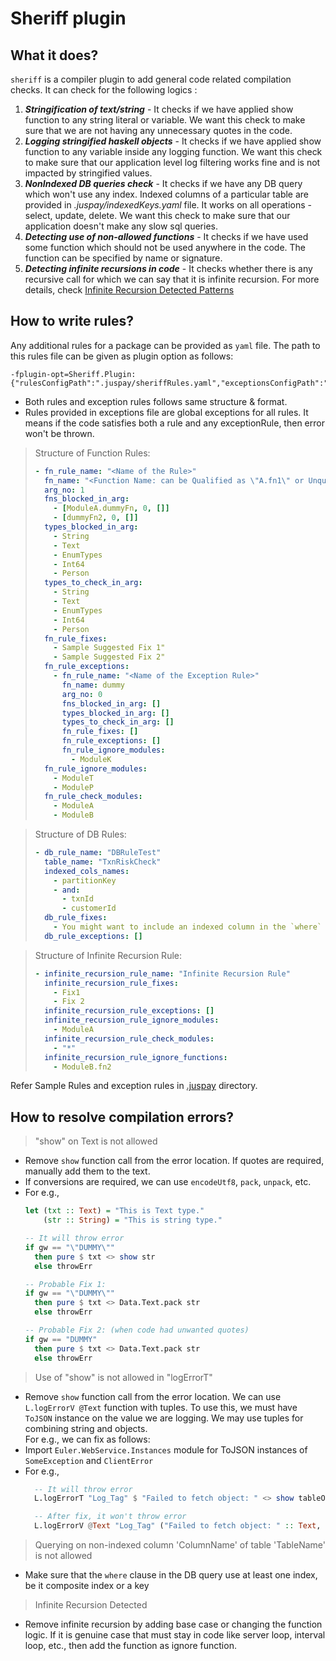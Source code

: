 # Sheriff plugin
## What it does?
`sheriff` is a compiler plugin to add general code related compilation checks. It can check for the following logics :
1. ***Stringification of text/string*** - It checks if we have applied show function to any string literal or variable. We want this check to make sure that we are not having any unnecessary quotes in the code.
2. ***Logging stringified haskell objects*** - It checks if we have applied show function to any variable inside any logging function. We want this check to make sure that our application level log filtering works fine and is not impacted by stringified values.
3. ***NonIndexed DB queries check*** - It checks if we have any DB query which won't use any index. Indexed columns of a particular table are provided in *.juspay/indexedKeys.yaml* file. It works on all operations - select, update, delete. We want this check to make sure that our application doesn't make any slow sql queries.
4. ***Detecting use of non-allowed functions*** - It checks if we have used some function which should not be used anywhere in the code. The function can be specified by name or signature.
5. ***Detecting infinite recursions in code*** - It checks whether there is any recursive call for which we can say that it is infinite recursion. For more details, check [Infinite Recursion Detected Patterns](./InfiniteRecursionPatterns.md)

## How to write rules?
Any additional rules for a package can be provided as `yaml` file. The path to this rules file can be given as plugin option as follows: <br>
```cabal
-fplugin-opt=Sheriff.Plugin:{"rulesConfigPath":".juspay/sheriffRules.yaml","exceptionsConfigPath":".juspay/sheriffExceptionRules.yaml"}
```

- Both rules and exception rules follows same structure & format.
- Rules provided in exceptions file are global exceptions for all rules. It means if the code satisfies both a rule and any exceptionRule, then error won't be thrown.

> Structure of Function Rules:
>```yaml
> - fn_rule_name: "<Name of the Rule>"
>   fn_name: "<Function Name: can be Qualified as \"A.fn1\" or Unqualified as \"fn1\">"
>   arg_no: 1
>   fns_blocked_in_arg:
>     - [ModuleA.dummyFn, 0, []]
>     - [dummyFn2, 0, []]
>   types_blocked_in_arg:
>     - String
>     - Text
>     - EnumTypes
>     - Int64
>     - Person
>   types_to_check_in_arg:
>     - String
>     - Text
>     - EnumTypes
>     - Int64
>     - Person
>   fn_rule_fixes:
>     - Sample Suggested Fix 1"
>     - Sample Suggested Fix 2"
>   fn_rule_exceptions:
>     - fn_rule_name: "<Name of the Exception Rule>"
>       fn_name: dummy
>       arg_no: 0
>       fns_blocked_in_arg: []
>       types_blocked_in_arg: []
>       types_to_check_in_arg: []
>       fn_rule_fixes: []
>       fn_rule_exceptions: []
>       fn_rule_ignore_modules: 
>         - ModuleK  
>   fn_rule_ignore_modules:
>     - ModuleT
>     - ModuleP
>   fn_rule_check_modules:
>     - ModuleA
>     - ModuleB
>```

> Structure of DB Rules:
>```yaml
> - db_rule_name: "DBRuleTest"
>   table_name: "TxnRiskCheck"
>   indexed_cols_names: 
>     - partitionKey
>     - and:
>       - txnId
>       - customerId
>   db_rule_fixes:
>     - You might want to include an indexed column in the `where` clause of the query.
>   db_rule_exceptions: []
>```

> Structure of Infinite Recursion Rule:
>```yaml
> - infinite_recursion_rule_name: "Infinite Recursion Rule"
>   infinite_recursion_rule_fixes: 
>     - Fix1
>     - Fix 2
>   infinite_recursion_rule_exceptions: []
>   infinite_recursion_rule_ignore_modules:
>     - ModuleA
>   infinite_recursion_rule_check_modules:
>     - "*"
>   infinite_recursion_rule_ignore_functions:
>     - ModuleB.fn2
>```

Refer Sample Rules and exception rules in [.juspay](.juspay/sheriffRules.yaml) directory.

## How to resolve compilation errors?
> "show" on Text is not allowed
  - Remove `show` function call from the error location. If quotes are required, manually add them to the text.
  - If conversions are required, we can use `encodeUtf8`, `pack`, `unpack`, etc.
  - For e.g.,
    ```haskell
    let (txt :: Text) = "This is Text type."
        (str :: String) = "This is string type."
    
    -- It will throw error
    if gw == "\"DUMMY\""
      then pure $ txt <> show str
      else throwErr

    -- Probable Fix 1:
    if gw == "\"DUMMY\""
      then pure $ txt <> Data.Text.pack str
      else throwErr

    -- Probable Fix 2: (when code had unwanted quotes)
    if gw == "DUMMY"
      then pure $ txt <> Data.Text.pack str
      else throwErr
    ```

> Use of "show" is not allowed in "logErrorT"
  - Remove `show` function call from the error location. We can use `L.logErrorV @Text` function with tuples. To use this, we must have `ToJSON` instance on the value we are logging. We may use tuples for combining string and objects. <br>For e.g., we can fix as follows:
  - Import `Euler.WebService.Instances` module for ToJSON instances of `SomeException` and `ClientError`
  - For e.g.,
    ```haskell
      -- It will throw error
      L.logErrorT "Log_Tag" $ "Failed to fetch object: " <> show tableObj

      -- After fix, it won't throw error
      L.logErrorV @Text "Log_Tag" ("Failed to fetch object: " :: Text, tableObj)
    ```

> Querying on non-indexed column 'ColumnName' of table 'TableName' is not allowed
  - Make sure that the `where` clause in the DB query use at least one index, be it composite index or a key

> Infinite Recursion Detected
  - Remove infinite recursion by adding base case or changing the function logic. If it is genuine case that must stay in code like server loop, interval loop, etc., then add the function as ignore function.